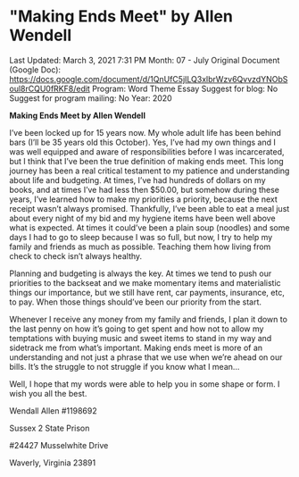 # "Making Ends Meet" by Allen Wendell

Last Updated: March 3, 2021 7:31 PM
Month: 07 - July
Original Document (Google Doc): https://docs.google.com/document/d/1QnUfC5jILQ3xlbrWzv6QvvzdYNObSoul8rCQU0fRKF8/edit
Program: Word Theme Essay
Suggest for blog: No
Suggest for program mailing: No
Year: 2020

**Making Ends Meet by Allen Wendell**

I’ve been locked up for 15 years now. My whole adult life has been behind bars (I’ll be 35 years old this October). Yes, I’ve had my own things and I was well equipped and aware of responsibilities before I was incarcerated, but I think that I’ve been the true definition of making ends meet. This long journey has been a real critical testament to my patience and understanding about life and budgeting. At times, I’ve had hundreds of dollars on my books, and at times I’ve had less then $50.00, but somehow during these years, I’ve learned how to make my priorities a priority, because the next receipt wasn’t always promised. Thankfully, I’ve been able to eat a meal just about every night of my bid and my hygiene items have been well above what is expected. At times it could’ve been a plain soup (noodles) and some days I had to go to sleep because I was so full, but now, I try to help my family and friends as much as possible. Teaching them how living from check to check isn’t always healthy.

Planning and budgeting is always the key. At times we tend to push our priorities to the backseat and we make momentary items and materialistic things our importance, but we still have rent, car payments, insurance, etc, to pay. When those things should’ve been our priority from the start.

Whenever I receive any money from my family and friends, I plan it down to the last penny on how it’s going to get spent and how not to allow my temptations with buying music and sweet items to stand in my way and sidetrack me from what’s important. Making ends meet is more of an understanding and not just a phrase that we use when we’re ahead on our bills. It’s the struggle to not struggle if you know what I mean…

Well, I hope that my words were able to help you in some shape or form. I wish you all the best.

Wendall Allen #1198692

Sussex 2 State Prison

#24427 Musselwhite Drive

Waverly, Virginia 23891